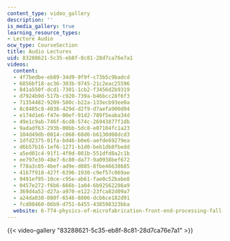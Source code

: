 ```yaml
---
content_type: video_gallery
description: ''
is_media_gallery: true
learning_resource_types:
- Lecture Audio
ocw_type: CourseSection
title: Audio Lectures
uid: 83288621-5c35-eb8f-8c81-28d7ca76e7a1
videos:
  content:
  - 4f7bedbe-eb89-34d9-9f9f-c73b5c9badcd
  - 6856bf18-ac36-303b-9745-21c2eac25596
  - 841a550f-dcd1-7301-1cb2-f3456d2b9319
  - d7924b9d-517b-c920-739a-b46bcc28f6f3
  - 71354482-9209-580c-b22a-133ecb93ee0a
  - 8c8485c8-4038-429d-d2f9-d7aefa900d94
  - e174d1e6-f47e-00ef-91d2-789f5eaba34d
  - 49e1c9ab-746f-6cd8-574c-26943877f1db
  - 9adadf63-293b-00bb-5dc8-e07104fc1a23
  - 104d49db-0014-c068-68d6-b6130d08dcd3
  - 1dfd2375-01fa-bd46-b0e6-aefde69279ea
  - d6b57b16-1ef6-1271-b1d0-beb1db8fbedd
  - a5ed01c4-91f1-4f0d-081b-551dfd8a2c1b
  - ee797e30-48e7-6c80-da77-9a0938bef672
  - f78a3c05-4bef-ad9e-d085-8fbe46638685
  - 41b7f918-427f-6396-1930-c9ef57c069ae
  - 9491ef95-10ce-c95e-ab61-fae0c52babe8
  - 0457e272-f6b6-666b-1a04-6b92562286a9
  - 369d4a52-d27a-a970-e122-23fca82d09a7
  - a24da038-080f-6546-8806-dcb6ce182d91
  - fcd80460-06b9-d751-6455-438598323bba
  website: 6-774-physics-of-microfabrication-front-end-processing-fall-2004
---
```



{{< video-gallery "83288621-5c35-eb8f-8c81-28d7ca76e7a1" >}}

